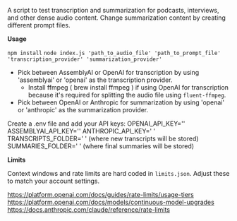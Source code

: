 A script to test transcription and summarization for podcasts, interviews, and other dense audio content. Change summarization content by creating different prompt files.

**Usage**

`npm install`
`node index.js 'path_to_audio_file' 'path_to_prompt_file' 'transcription_provider' 'summarization_provider'`

- Pick between AssemblyAI or OpenAI for transcription by using 'assemblyai' or 'openai' as the transcription provider.
  - Install ffmpeg ( brew install ffmpeg ) if using OpenAI for transcription because it's required for splitting the audio file using `fluent-ffmpeg`.
- Pick between OpenAI or Anthropic for summarization by using 'openai' or 'anthropic' as the summarization provider.

Create a .env file and add your API keys:
OPENAI_API_KEY=''
ASSEMBLYAI_API_KEY=''
ANTHROPIC_API_KEY=' '
TRANSCRIPTS_FOLDER=' ' (where new transcripts will be stored)
SUMMARIES_FOLDER=' ' (where final summaries will be stored)

**Limits**

Context windows and rate limits are hard coded in `limits.json`. Adjust these to match your account settings.

https://platform.openai.com/docs/guides/rate-limits/usage-tiers
https://platform.openai.com/docs/models/continuous-model-upgrades
https://docs.anthropic.com/claude/reference/rate-limits
